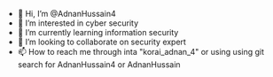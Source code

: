 - 👋 Hi, I’m @AdnanHussain4
- 👀 I’m interested in cyber security
- 🌱 I’m currently learning information security
- 💞️ I’m looking to collaborate on security expert
- 📫 How to reach me through inta "korai_adnan_4" or using using git search for AdnanHussain4 or AdnanHussain

<!---
AdnanHussain4/AdnanHussain4 is a ✨ special ✨ repository because its `README.md` (this file) appears on your GitHub profile.
You can click the Preview link to take a look at your changes.
--->
